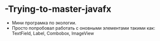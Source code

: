 # -Trying-to-master-javafx
- Мини програмка по экологии.
- Просто попробовал работать с оновными элементами такими как: TextField, Label, Combobox, ImageView
